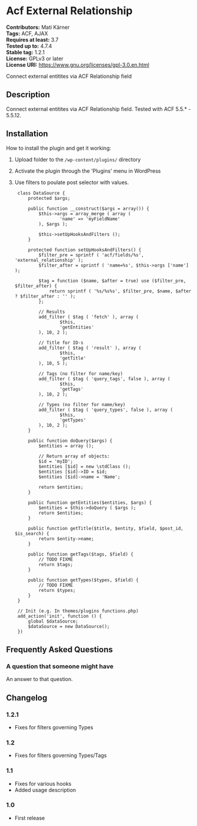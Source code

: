 # Acf External Relationship #
**Contributors:** Mati Kärner  
**Tags:** ACF, AJAX  
**Requires at least:** 3.7  
**Tested up to:** 4.7.4  
**Stable tag:** 1.2.1  
**License:** GPLv3 or later  
**License URI:** https://www.gnu.org/licenses/gpl-3.0.en.html  

Connect external entitites via ACF Relationship field

## Description ##

Connect external entitites via ACF Relationship field. Tested with ACF 5.5.* - 5.5.12.

## Installation ##

How to install the plugin and get it working:

1. Upload folder to the `/wp-content/plugins/` directory
2. Activate the plugin through the 'Plugins' menu in WordPress
3. Use filters to poulate post selector with values. 

	    class DataSource {
		    protected $args;
	        
	        public function __construct($args = array()) {
	            $this->args = array_merge ( array (
	                    'name' => 'myFieldName' 
	            ), $args );
	            
	            $this->setUpHooksAndFilters ();
	        }
	        
	        protected function setUpHooksAndFilters() {
	            $filter_pre = sprintf ( 'acf/fields/%s', 'external_relationship' );
	            $filter_after = sprintf ( 'name=%s', $this->args ['name'] );
	        
	            $tag = function ($name, $after = true) use ($filter_pre, $filter_after) {
				    return sprintf ( '%s/%s%s', $filter_pre, $name, $after ? $filter_after : '' );
			    };
	
	            // Results
	            add_filter ( $tag ( 'fetch' ), array (
	                    $this,
	                    'getEntities'
	            ), 10, 2 );
	        
	            // Title for ID-s
	            add_filter ( $tag ( 'result' ), array (
	                    $this,
	                    'getTitle'
	            ), 10, 5 );
	        
	            // Tags (no filter for name/key)
	            add_filter ( $tag ( 'query_tags', false ), array (
	                    $this,
	                    'getTags'
	            ), 10, 2 );
	        
	            // Types (no filter for name/key)
	            add_filter ( $tag ( 'query_types', false ), array (
	                    $this,
	                    'getTypes'
	            ), 10, 2 );
	        }
	
	        public function doQuery($args) {
	            $entities = array ();
	
	            // Return array of objects:
	            $id = 'myID';
	            $entities [$id] = new \stdClass ();
	            $entities [$id]->ID = $id;
	            $entities [$id]->name = 'Name';
	
	            return $entities;
	        }
	
	        public function getEntities($entities, $args) {
	            $entities = $this->doQuery ( $args );
	            return $entities;
	        }
	        
	        public function getTitle($title, $entity, $field, $post_id, $is_search) {
	            return $entity->name;
	        }
	        
	        public function getTags($tags, $field) {
	            // TODO FIXME
	            return $tags;
	        }
	        
	        public function getTypes($types, $field) {
	            // TODO FIXME
	            return $types;
	        }
	    }
	
	    // Init (e.g. In themes/plugins functions.php)
	    add_action('init', function () {
	        global $dataSource;
	        $dataSource = new DataSource();
	    })


## Frequently Asked Questions ##

### A question that someone might have ###

An answer to that question.

## Changelog ##
### 1.2.1 ###
* Fixes for filters governing Types

### 1.2 ###
* Fixes for filters governing Types/Tags

### 1.1 ###
* Fixes for various hooks
* Added usage description

### 1.0 ###
* First release
